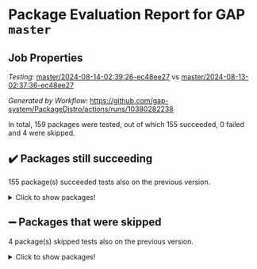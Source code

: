 # Package Evaluation Report for GAP `master`

## Job Properties

*Testing:* [master/2024-08-14-02:39:26-ec48ee27](https://github.com/gap-system/PackageDistro/blob/data/reports/master/2024-08-14-02:39:26-ec48ee27) vs [master/2024-08-13-02:37:36-ec48ee27](https://github.com/gap-system/PackageDistro/blob/data/reports/master/2024-08-13-02:37:36-ec48ee27)

*Generated by Workflow:* https://github.com/gap-system/PackageDistro/actions/runs/10380282238

In total, 159 packages were tested, out of which 155 succeeded, 0 failed and 4 were skipped.

## :heavy_check_mark: Packages still succeeding

155 package(s) succeeded tests also on the previous version.
<details><summary>Click to show packages!</summary>

- 4ti2interface 2023.02-04 [(success)](https://github.com/gap-system/PackageDistro/actions/runs/10380282238/job/28740120606)
- ace 5.6.2 [(success)](https://github.com/gap-system/PackageDistro/actions/runs/10380282238/job/28740124312)
- aclib 1.3.2 [(success)](https://github.com/gap-system/PackageDistro/actions/runs/10380282238/job/28740124906)
- agt 0.3.1 [(success)](https://github.com/gap-system/PackageDistro/actions/runs/10380282238/job/28740125483)
- alnuth 3.2.1 [(success)](https://github.com/gap-system/PackageDistro/actions/runs/10380282238/job/28740125834)
- anupq 3.3.0 [(success)](https://github.com/gap-system/PackageDistro/actions/runs/10380282238/job/28740128511)
- atlasrep 2.1.8 [(success)](https://github.com/gap-system/PackageDistro/actions/runs/10380282238/job/28740128733)
- autodoc 2023.06.19 [(success)](https://github.com/gap-system/PackageDistro/actions/runs/10380282238/job/28740128885)
- automata 1.15 [(success)](https://github.com/gap-system/PackageDistro/actions/runs/10380282238/job/28740129080)
- automgrp 1.3.2 [(success)](https://github.com/gap-system/PackageDistro/actions/runs/10380282238/job/28740129314)
- autpgrp 1.11 [(success)](https://github.com/gap-system/PackageDistro/actions/runs/10380282238/job/28740129479)
- cap 2024.07-07 [(success)](https://github.com/gap-system/PackageDistro/actions/runs/10380282238/job/28740129637)
- caratinterface 2.3.6 [(success)](https://github.com/gap-system/PackageDistro/actions/runs/10380282238/job/28740129796)
- cddinterface 2022.11.01 [(success)](https://github.com/gap-system/PackageDistro/actions/runs/10380282238/job/28740129946)
- circle 1.6.6 [(success)](https://github.com/gap-system/PackageDistro/actions/runs/10380282238/job/28740130131)
- classicpres 1.22 [(success)](https://github.com/gap-system/PackageDistro/actions/runs/10380282238/job/28740130312)
- cohomolo 1.6.11 [(success)](https://github.com/gap-system/PackageDistro/actions/runs/10380282238/job/28740130521)
- congruence 1.2.6 [(success)](https://github.com/gap-system/PackageDistro/actions/runs/10380282238/job/28740130718)
- corelg 1.57 [(success)](https://github.com/gap-system/PackageDistro/actions/runs/10380282238/job/28740130974)
- crime 1.6 [(success)](https://github.com/gap-system/PackageDistro/actions/runs/10380282238/job/28740131133)
- crisp 1.4.6 [(success)](https://github.com/gap-system/PackageDistro/actions/runs/10380282238/job/28740131295)
- crypting 0.10.4 [(success)](https://github.com/gap-system/PackageDistro/actions/runs/10380282238/job/28740131462)
- cryst 4.1.27 [(success)](https://github.com/gap-system/PackageDistro/actions/runs/10380282238/job/28740131695)
- crystcat 1.1.10 [(success)](https://github.com/gap-system/PackageDistro/actions/runs/10380282238/job/28740131883)
- ctbllib 1.3.9 [(success)](https://github.com/gap-system/PackageDistro/actions/runs/10380282238/job/28740132062)
- cubefree 1.19 [(success)](https://github.com/gap-system/PackageDistro/actions/runs/10380282238/job/28740132235)
- curlinterface 2.3.2 [(success)](https://github.com/gap-system/PackageDistro/actions/runs/10380282238/job/28740132441)
- cvec 2.8.1 [(success)](https://github.com/gap-system/PackageDistro/actions/runs/10380282238/job/28740132613)
- datastructures 0.3.0 [(success)](https://github.com/gap-system/PackageDistro/actions/runs/10380282238/job/28740132791)
- deepthought 1.0.6 [(success)](https://github.com/gap-system/PackageDistro/actions/runs/10380282238/job/28740132970)
- design 1.8 [(success)](https://github.com/gap-system/PackageDistro/actions/runs/10380282238/job/28740133137)
- difsets 2.3.1 [(success)](https://github.com/gap-system/PackageDistro/actions/runs/10380282238/job/28740133327)
- digraphs 1.7.1 [(success)](https://github.com/gap-system/PackageDistro/actions/runs/10380282238/job/28740133471)
- edim 1.3.8 [(success)](https://github.com/gap-system/PackageDistro/actions/runs/10380282238/job/28740133628)
- example 4.3.4 [(success)](https://github.com/gap-system/PackageDistro/actions/runs/10380282238/job/28740133772)
- examplesforhomalg 2023.10-01 [(success)](https://github.com/gap-system/PackageDistro/actions/runs/10380282238/job/28740133945)
- factint 1.6.3 [(success)](https://github.com/gap-system/PackageDistro/actions/runs/10380282238/job/28740134075)
- ferret 1.0.11 [(success)](https://github.com/gap-system/PackageDistro/actions/runs/10380282238/job/28740134226)
- fga 1.5.0 [(success)](https://github.com/gap-system/PackageDistro/actions/runs/10380282238/job/28740134375)
- fining 1.5.6 [(success)](https://github.com/gap-system/PackageDistro/actions/runs/10380282238/job/28740134604)
- float 1.0.4 [(success)](https://github.com/gap-system/PackageDistro/actions/runs/10380282238/job/28740135058)
- format 1.4.4 [(success)](https://github.com/gap-system/PackageDistro/actions/runs/10380282238/job/28740135474)
- forms 1.2.11 [(success)](https://github.com/gap-system/PackageDistro/actions/runs/10380282238/job/28740135685)
- fplsa 1.2.6 [(success)](https://github.com/gap-system/PackageDistro/actions/runs/10380282238/job/28740135836)
- fr 2.4.13 [(success)](https://github.com/gap-system/PackageDistro/actions/runs/10380282238/job/28740136138)
- francy 2.0.3 [(success)](https://github.com/gap-system/PackageDistro/actions/runs/10380282238/job/28740136313)
- fwtree 1.3 [(success)](https://github.com/gap-system/PackageDistro/actions/runs/10380282238/job/28740136465)
- gapdoc 1.6.7 [(success)](https://github.com/gap-system/PackageDistro/actions/runs/10380282238/job/28740136588)
- gauss 2023.02-04 [(success)](https://github.com/gap-system/PackageDistro/actions/runs/10380282238/job/28740136760)
- gaussforhomalg 2024.07-01 [(success)](https://github.com/gap-system/PackageDistro/actions/runs/10380282238/job/28740136916)
- gbnp 1.0.5 [(success)](https://github.com/gap-system/PackageDistro/actions/runs/10380282238/job/28740137061)
- generalizedmorphismsforcap 2024.04-01 [(success)](https://github.com/gap-system/PackageDistro/actions/runs/10380282238/job/28740137227)
- genss 1.6.9 [(success)](https://github.com/gap-system/PackageDistro/actions/runs/10380282238/job/28740137369)
- gradedmodules 2024.01-01 [(success)](https://github.com/gap-system/PackageDistro/actions/runs/10380282238/job/28740137493)
- gradedringforhomalg 2024.07-01 [(success)](https://github.com/gap-system/PackageDistro/actions/runs/10380282238/job/28740137625)
- grape 4.9.0 [(success)](https://github.com/gap-system/PackageDistro/actions/runs/10380282238/job/28740137771)
- groupoids 1.74 [(success)](https://github.com/gap-system/PackageDistro/actions/runs/10380282238/job/28740137920)
- grpconst 2.6.5 [(success)](https://github.com/gap-system/PackageDistro/actions/runs/10380282238/job/28740138091)
- guarana 0.96.3 [(success)](https://github.com/gap-system/PackageDistro/actions/runs/10380282238/job/28740138271)
- guava 3.19 [(success)](https://github.com/gap-system/PackageDistro/actions/runs/10380282238/job/28740138398)
- hap 1.65 [(success)](https://github.com/gap-system/PackageDistro/actions/runs/10380282238/job/28740138556)
- hapcryst 0.1.15 [(success)](https://github.com/gap-system/PackageDistro/actions/runs/10380282238/job/28740138689)
- hecke 1.5.3 [(success)](https://github.com/gap-system/PackageDistro/actions/runs/10380282238/job/28740138865)
- help 4.0 [(success)](https://github.com/gap-system/PackageDistro/actions/runs/10380282238/job/28740139041)
- homalg 2024.01-01 [(success)](https://github.com/gap-system/PackageDistro/actions/runs/10380282238/job/28740139210)
- homalgtocas 2023.11-01 [(success)](https://github.com/gap-system/PackageDistro/actions/runs/10380282238/job/28740139361)
- idrel 2.47 [(success)](https://github.com/gap-system/PackageDistro/actions/runs/10380282238/job/28740139504)
- images 1.3.2 [(success)](https://github.com/gap-system/PackageDistro/actions/runs/10380282238/job/28740139664)
- intpic 0.3.0 [(success)](https://github.com/gap-system/PackageDistro/actions/runs/10380282238/job/28740139829)
- io 4.8.3 [(success)](https://github.com/gap-system/PackageDistro/actions/runs/10380282238/job/28740140023)
- io_forhomalg 2023.02-04 [(success)](https://github.com/gap-system/PackageDistro/actions/runs/10380282238/job/28740140280)
- irredsol 1.4.4 [(success)](https://github.com/gap-system/PackageDistro/actions/runs/10380282238/job/28740140523)
- json 2.2.1 [(success)](https://github.com/gap-system/PackageDistro/actions/runs/10380282238/job/28740140667)
- jupyterkernel 1.5.1 [(success)](https://github.com/gap-system/PackageDistro/actions/runs/10380282238/job/28740140848)
- jupyterviz 1.5.6 [(success)](https://github.com/gap-system/PackageDistro/actions/runs/10380282238/job/28740141053)
- kan 1.37 [(success)](https://github.com/gap-system/PackageDistro/actions/runs/10380282238/job/28740141243)
- kbmag 1.5.11 [(success)](https://github.com/gap-system/PackageDistro/actions/runs/10380282238/job/28740141395)
- laguna 3.9.7 [(success)](https://github.com/gap-system/PackageDistro/actions/runs/10380282238/job/28740141588)
- liealgdb 2.2.1 [(success)](https://github.com/gap-system/PackageDistro/actions/runs/10380282238/job/28740141745)
- liepring 2.9.1 [(success)](https://github.com/gap-system/PackageDistro/actions/runs/10380282238/job/28740141897)
- liering 2.4.2 [(success)](https://github.com/gap-system/PackageDistro/actions/runs/10380282238/job/28740142055)
- linearalgebraforcap 2024.07-05 [(success)](https://github.com/gap-system/PackageDistro/actions/runs/10380282238/job/28740142210)
- lins 0.9 [(success)](https://github.com/gap-system/PackageDistro/actions/runs/10380282238/job/28740142400)
- localizeringforhomalg 2023.10-01 [(success)](https://github.com/gap-system/PackageDistro/actions/runs/10380282238/job/28740142585)
- loops 3.4.3 [(success)](https://github.com/gap-system/PackageDistro/actions/runs/10380282238/job/28740142741)
- lpres 1.1.1 [(success)](https://github.com/gap-system/PackageDistro/actions/runs/10380282238/job/28740142908)
- majoranaalgebras 1.5.2 [(success)](https://github.com/gap-system/PackageDistro/actions/runs/10380282238/job/28740143042)
- mapclass 1.4.6 [(success)](https://github.com/gap-system/PackageDistro/actions/runs/10380282238/job/28740143189)
- matgrp 0.70 [(success)](https://github.com/gap-system/PackageDistro/actions/runs/10380282238/job/28740143343)
- matricesforhomalg 2024.07-01 [(success)](https://github.com/gap-system/PackageDistro/actions/runs/10380282238/job/28740143465)
- modisom 2.5.4 [(success)](https://github.com/gap-system/PackageDistro/actions/runs/10380282238/job/28740143600)
- modulepresentationsforcap 2024.07-02 [(success)](https://github.com/gap-system/PackageDistro/actions/runs/10380282238/job/28740143791)
- modules 2024.01-01 [(success)](https://github.com/gap-system/PackageDistro/actions/runs/10380282238/job/28740144024)
- monoidalcategories 2024.06-02 [(success)](https://github.com/gap-system/PackageDistro/actions/runs/10380282238/job/28740144179)
- nconvex 2022.09-01 [(success)](https://github.com/gap-system/PackageDistro/actions/runs/10380282238/job/28740144335)
- nilmat 1.4.2 [(success)](https://github.com/gap-system/PackageDistro/actions/runs/10380282238/job/28740144473)
- nock 1.5 [(success)](https://github.com/gap-system/PackageDistro/actions/runs/10380282238/job/28740144662)
- normalizinterface 1.3.6 [(success)](https://github.com/gap-system/PackageDistro/actions/runs/10380282238/job/28740144851)
- nq 2.5.11 [(success)](https://github.com/gap-system/PackageDistro/actions/runs/10380282238/job/28740145001)
- numericalsgps 1.3.1 [(success)](https://github.com/gap-system/PackageDistro/actions/runs/10380282238/job/28740145149)
- openmath 11.5.3 [(success)](https://github.com/gap-system/PackageDistro/actions/runs/10380282238/job/28740145264)
- orb 4.9.0 [(success)](https://github.com/gap-system/PackageDistro/actions/runs/10380282238/job/28740145401)
- packagemanager 1.4.4 [(success)](https://github.com/gap-system/PackageDistro/actions/runs/10380282238/job/28740145568)
- patternclass 2.4.3 [(success)](https://github.com/gap-system/PackageDistro/actions/runs/10380282238/job/28740145730)
- permut 2.0.5 [(success)](https://github.com/gap-system/PackageDistro/actions/runs/10380282238/job/28740145870)
- polenta 1.3.10 [(success)](https://github.com/gap-system/PackageDistro/actions/runs/10380282238/job/28740146014)
- polymaking 0.8.7 [(success)](https://github.com/gap-system/PackageDistro/actions/runs/10380282238/job/28740146161)
- primgrp 3.4.4 [(success)](https://github.com/gap-system/PackageDistro/actions/runs/10380282238/job/28740146308)
- profiling 2.5.4 [(success)](https://github.com/gap-system/PackageDistro/actions/runs/10380282238/job/28740146434)
- qdistrnd 0.9.4 [(success)](https://github.com/gap-system/PackageDistro/actions/runs/10380282238/job/28740146574)
- qpa 1.35 [(success)](https://github.com/gap-system/PackageDistro/actions/runs/10380282238/job/28740146719)
- quagroup 1.8.4 [(success)](https://github.com/gap-system/PackageDistro/actions/runs/10380282238/job/28740146879)
- radiroot 2.9 [(success)](https://github.com/gap-system/PackageDistro/actions/runs/10380282238/job/28740147020)
- rcwa 4.7.1 [(success)](https://github.com/gap-system/PackageDistro/actions/runs/10380282238/job/28740147156)
- rds 1.8 [(success)](https://github.com/gap-system/PackageDistro/actions/runs/10380282238/job/28740147276)
- recog 1.4.2 [(success)](https://github.com/gap-system/PackageDistro/actions/runs/10380282238/job/28740147432)
- repndecomp 1.3.0 [(success)](https://github.com/gap-system/PackageDistro/actions/runs/10380282238/job/28740147582)
- repsn 3.1.2 [(success)](https://github.com/gap-system/PackageDistro/actions/runs/10380282238/job/28740147722)
- resclasses 4.7.3 [(success)](https://github.com/gap-system/PackageDistro/actions/runs/10380282238/job/28740147831)
- ringsforhomalg 2024.06-01 [(success)](https://github.com/gap-system/PackageDistro/actions/runs/10380282238/job/28740147969)
- sco 2023.08-01 [(success)](https://github.com/gap-system/PackageDistro/actions/runs/10380282238/job/28740148136)
- scscp 2.4.3 [(success)](https://github.com/gap-system/PackageDistro/actions/runs/10380282238/job/28740148295)
- semigroups 5.3.7 [(success)](https://github.com/gap-system/PackageDistro/actions/runs/10380282238/job/28740148469)
- sglppow 2.4 [(success)](https://github.com/gap-system/PackageDistro/actions/runs/10380282238/job/28740148652)
- sgpviz 0.999.5 [(success)](https://github.com/gap-system/PackageDistro/actions/runs/10380282238/job/28740148852)
- simpcomp 2.1.14 [(success)](https://github.com/gap-system/PackageDistro/actions/runs/10380282238/job/28740149006)
- singular 2024.06.03 [(success)](https://github.com/gap-system/PackageDistro/actions/runs/10380282238/job/28740149118)
- sl2reps 1.1 [(success)](https://github.com/gap-system/PackageDistro/actions/runs/10380282238/job/28740149298)
- sla 1.6.2 [(success)](https://github.com/gap-system/PackageDistro/actions/runs/10380282238/job/28740149511)
- smallgrp 1.5.4 [(success)](https://github.com/gap-system/PackageDistro/actions/runs/10380282238/job/28740149724)
- smallsemi 0.7.0 [(success)](https://github.com/gap-system/PackageDistro/actions/runs/10380282238/job/28740149864)
- sonata 2.9.6 [(success)](https://github.com/gap-system/PackageDistro/actions/runs/10380282238/job/28740150012)
- sophus 1.27 [(success)](https://github.com/gap-system/PackageDistro/actions/runs/10380282238/job/28740150154)
- sotgrps 1.2 [(success)](https://github.com/gap-system/PackageDistro/actions/runs/10380282238/job/28740150298)
- spinsym 1.5.2 [(success)](https://github.com/gap-system/PackageDistro/actions/runs/10380282238/job/28740150423)
- standardff 1.0 [(success)](https://github.com/gap-system/PackageDistro/actions/runs/10380282238/job/28740150560)
- symbcompcc 1.3.2 [(success)](https://github.com/gap-system/PackageDistro/actions/runs/10380282238/job/28740150717)
- thelma 1.3 [(success)](https://github.com/gap-system/PackageDistro/actions/runs/10380282238/job/28740150865)
- tomlib 1.2.11 [(success)](https://github.com/gap-system/PackageDistro/actions/runs/10380282238/job/28740151011)
- toolsforhomalg 2024.07-01 [(success)](https://github.com/gap-system/PackageDistro/actions/runs/10380282238/job/28740151150)
- toric 1.9.6 [(success)](https://github.com/gap-system/PackageDistro/actions/runs/10380282238/job/28740151274)
- toricvarieties 2022.07.13 [(success)](https://github.com/gap-system/PackageDistro/actions/runs/10380282238/job/28740151418)
- transgrp 3.6.5 [(success)](https://github.com/gap-system/PackageDistro/actions/runs/10380282238/job/28740151578)
- typeset 1.2.2 [(success)](https://github.com/gap-system/PackageDistro/actions/runs/10380282238/job/28740151696)
- ugaly 4.1.3 [(success)](https://github.com/gap-system/PackageDistro/actions/runs/10380282238/job/28740151828)
- unipot 1.6 [(success)](https://github.com/gap-system/PackageDistro/actions/runs/10380282238/job/28740151961)
- unitlib 4.2.0 [(success)](https://github.com/gap-system/PackageDistro/actions/runs/10380282238/job/28740152065)
- utils 0.85 [(success)](https://github.com/gap-system/PackageDistro/actions/runs/10380282238/job/28740152198)
- uuid 0.7 [(success)](https://github.com/gap-system/PackageDistro/actions/runs/10380282238/job/28740152351)
- walrus 0.9991 [(success)](https://github.com/gap-system/PackageDistro/actions/runs/10380282238/job/28740152506)
- wedderga 4.10.5 [(success)](https://github.com/gap-system/PackageDistro/actions/runs/10380282238/job/28740152662)
- xmod 2.92 [(success)](https://github.com/gap-system/PackageDistro/actions/runs/10380282238/job/28740152785)
- xmodalg 1.23 [(success)](https://github.com/gap-system/PackageDistro/actions/runs/10380282238/job/28740152939)
- yangbaxter 0.10.6 [(success)](https://github.com/gap-system/PackageDistro/actions/runs/10380282238/job/28740153247)
- zeromqinterface 0.15 [(success)](https://github.com/gap-system/PackageDistro/actions/runs/10380282238/job/28740153380)
</details>

## :heavy_minus_sign: Packages that were skipped

4 package(s) skipped tests also on the previous version.
<details><summary>Click to show packages!</summary>

- browse 1.8.21 [(skipped)](https://github.com/gap-system/PackageDistro/actions/runs/10380282238/job/28739844201)
- itc 1.5.1 [(skipped)](https://github.com/gap-system/PackageDistro/actions/runs/10380282238/job/28739844201)
- polycyclic 2.16 [(skipped)](https://github.com/gap-system/PackageDistro/actions/runs/10380282238/job/28739844201)
- xgap 4.32 [(skipped)](https://github.com/gap-system/PackageDistro/actions/runs/10380282238/job/28739844201)
</details>

